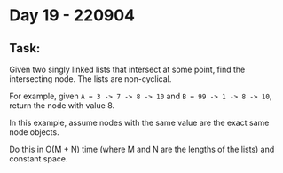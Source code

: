 # Day 19 - 220904

## Task:

Given two singly linked lists that intersect at some point, 
find the intersecting node. The lists are non-cyclical.

For example, given ```A = 3 -> 7 -> 8 -> 10``` and 
```B = 99 -> 1 -> 8 -> 10```, return the node with value 8.

In this example, assume nodes with the same value 
are the exact same node objects.

Do this in O(M + N) time (where M and N are the lengths 
of the lists) and constant space.

